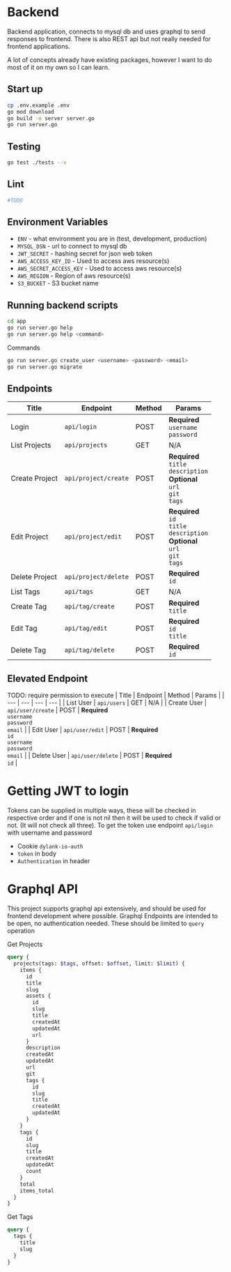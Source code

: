# Backend
Backend application, connects to mysql db and uses graphql to send responses to frontend. There is also REST api but not really needed for frontend applications.

A lot of concepts already have existing packages, however I want to do most of it on my own so I can learn.

## Start up
```bash
cp .env.example .env
go mod download
go build -o server server.go
go run server.go
```

## Testing
```bash
go test ./tests --v
```

## Lint
```bash
#TODO
```

## Environment Variables
- `ENV` - what environment you are in (test, development, production)
- `MYSQL_DSN` - url to connect to mysql db
- `JWT_SECRET` - hashing secret for json web token
- `AWS_ACCESS_KEY_ID` - Used to access aws resource(s)
- `AWS_SECRET_ACCESS_KEY` - Used to access aws resource(s)
- `AWS_REGION` - Region of aws resource(s)
- `S3_BUCKET` - S3 bucket name

## Running backend scripts
```bash
cd app
go run server.go help
go run server.go help <command> 
```

Commands
```bash
go run server.go create_user <username> <password> <email>
go run server.go migrate
```

## Endpoints
| Title | Endpoint | Method | Params |
| --- | --- | --- | --- | 
| Login | `api/login` | POST | **Required**<br>`username`<br/>`password` |
| List Projects | `api/projects` | GET | N/A |
| Create Project | `api/project/create` | POST | **Required**<br>`title`<br/>`description`<br/>**Optional**<br/>`url`<br/>`git`<br/>`tags` |
| Edit Project | `api/project/edit` | POST | **Required**<br/>`id`<br>`title`<br/>`description`<br/>**Optional**<br/>`url`<br/>`git`<br/>`tags` |
| Delete Project | `api/project/delete` | POST | **Required**<br>`id` |
| List Tags | `api/tags` | GET | N/A |
| Create Tag | `api/tag/create` | POST | **Required**<br>`title` |
| Edit Tag | `api/tag/edit` | POST | **Required**<br>`id`<br>`title` |
| Delete Tag | `api/tag/delete` | POST | **Required**<br>`id` |

## Elevated Endpoint
TODO: require permission to execute
| Title | Endpoint | Method | Params |
| --- | --- | --- | --- | 
| List User | `api/users` | GET | N/A |
| Create User | `api/user/create` | POST | **Required**<br>`username`<br>`password`<br>`email` |
| Edit User | `api/user/edit` | POST | **Required**<br>`id`<br>`username`<br>`password`<br>`email` |
| Delete User | `api/user/delete` | POST | **Required**<br>`id` |


# Getting JWT to login
Tokens can be supplied in multiple ways, these will be checked in respective order and if one is not nil then it will be used to check if valid or not. (It will not check all three). To get the token use endpoint `api/login` with username and password
- Cookie `dylank-io-auth`
- `token` in body
- `Authentication` in header

# Graphql API
This project supports graphql api extensively, and should be used for frontend development where possible. Graphql Endpoints are intended to be open, no authentication needed. These should be limited to `query` operation

Get Projects
```graphql
query {
  projects(tags: $tags, offset: $offset, limit: $limit) {
    items {
      id
      title
      slug
      assets {
        id
        slug
        title
        createdAt
        updatedAt
        url
      }
      description
      createdAt
      updatedAt
      url
      git
      tags {
        id
        slug
        title
        createdAt
        updatedAt
      }
    }
    tags {
      id
      slug
      title
      createdAt
      updatedAt
      count
    }
    total
    items_total
  }
}
```

Get Tags
```graphql
query {
  tags {
    title
    slug
  }
}
```
